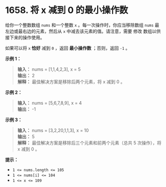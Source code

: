 # 1658. 将 x 减到 0 的最小操作数

给你一个整数数组 `nums` 和一个整数 `x` 。每一次操作时，你应当移除数组 `nums` 最左边或最右边的元素，然后从 `x` 中减去该元素的值。请注意，需要 修改 数组以供接下来的操作使用。

如果可以将 `x` **恰好** 减到 `0` ，返回 **最小操作数** ；否则，返回 `-1` 。

**示例 1：**

>**输入：** nums = [1,1,4,2,3], x = 5 <br>
>**输出：** 2 <br>
>**解释：** 最佳解决方案是移除后两个元素，将 x 减到 0 。

**示例 2：**

>**输入：** nums = [5,6,7,8,9], x = 4 <br>
>**输出：** -1

**示例 3：**

>**输入：** nums = [3,2,20,1,1,3], x = 10 <br>
>**输出：** 5  <br>
>**解释：** 最佳解决方案是移除后三个元素和前两个元素（总共 5 次操作），将 x 减到 0 。


**提示：**

* `1 <= nums.length <= 105`
* `1 <= nums[i] <= 104`
* `1 <= x <= 109`